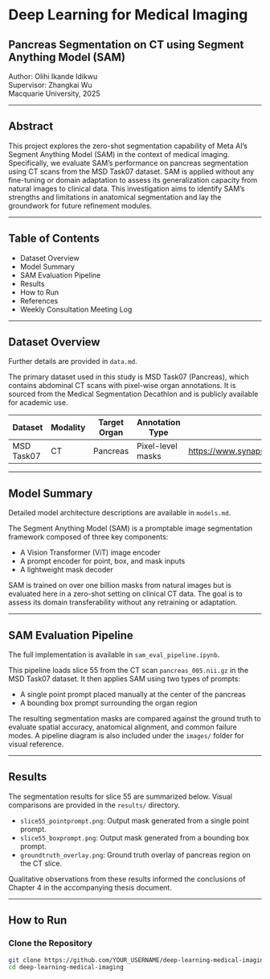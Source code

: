 # Deep Learning for Medical Imaging  
## Pancreas Segmentation on CT using Segment Anything Model (SAM)

Author: Olihi Ikande Idikwu  
Supervisor: Zhangkai Wu  
Macquarie University, 2025

---

## Abstract

This project explores the zero-shot segmentation capability of Meta AI’s Segment Anything Model (SAM) in the context of medical imaging. Specifically, we evaluate SAM’s performance on pancreas segmentation using CT scans from the MSD Task07 dataset. SAM is applied without any fine-tuning or domain adaptation to assess its generalization capacity from natural images to clinical data. This investigation aims to identify SAM’s strengths and limitations in anatomical segmentation and lay the groundwork for future refinement modules.

---

## Table of Contents

- Dataset Overview
- Model Summary
- SAM Evaluation Pipeline
- Results
- How to Run
- References
- Weekly Consultation Meeting Log

---

## Dataset Overview

Further details are provided in `data.md`.

The primary dataset used in this study is MSD Task07 (Pancreas), which contains abdominal CT scans with pixel-wise organ annotations. It is sourced from the Medical Segmentation Decathlon and is publicly available for academic use.

| Dataset       | Modality | Target Organ | Annotation Type | Source                                                                 |
|---------------|----------|---------------|------------------|------------------------------------------------------------------------|
| MSD Task07    | CT       | Pancreas      | Pixel-level masks| https://www.synapse.org/#!Synapse:syn3193805/wiki/217789               |

---

## Model Summary

Detailed model architecture descriptions are available in `models.md`.

The Segment Anything Model (SAM) is a promptable image segmentation framework composed of three key components:
- A Vision Transformer (ViT) image encoder
- A prompt encoder for point, box, and mask inputs
- A lightweight mask decoder

SAM is trained on over one billion masks from natural images but is evaluated here in a zero-shot setting on clinical CT data. The goal is to assess its domain transferability without any retraining or adaptation.

---

## SAM Evaluation Pipeline

The full implementation is available in `sam_eval_pipeline.ipynb`.

This pipeline loads slice 55 from the CT scan `pancreas_005.nii.gz` in the MSD Task07 dataset. It then applies SAM using two types of prompts:
- A single point prompt placed manually at the center of the pancreas
- A bounding box prompt surrounding the organ region

The resulting segmentation masks are compared against the ground truth to evaluate spatial accuracy, anatomical alignment, and common failure modes. A pipeline diagram is also included under the `images/` folder for visual reference.

---

## Results

The segmentation results for slice 55 are summarized below. Visual comparisons are provided in the `results/` directory.

- `slice55_pointprompt.png`: Output mask generated from a single point prompt.
- `slice55_boxprompt.png`: Output mask generated from a bounding box prompt.
- `groundtruth_overlay.png`: Ground truth overlay of pancreas region on the CT slice.

Qualitative observations from these results informed the conclusions of Chapter 4 in the accompanying thesis document.

---

## How to Run

### Clone the Repository

```bash
git clone https://github.com/YOUR_USERNAME/deep-learning-medical-imaging.git
cd deep-learning-medical-imaging
